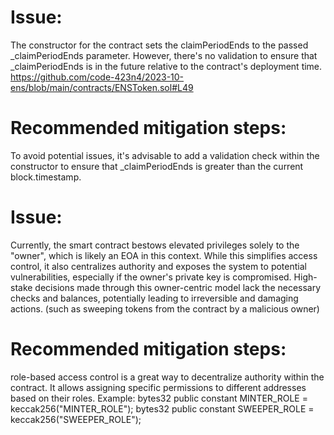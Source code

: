 # Issue:
The constructor for the contract sets the claimPeriodEnds to the passed _claimPeriodEnds parameter. However, there's no validation to ensure that _claimPeriodEnds is in the future relative to the contract's deployment time.
https://github.com/code-423n4/2023-10-ens/blob/main/contracts/ENSToken.sol#L49
# Recommended mitigation steps:
To avoid potential issues, it's advisable to add a validation check within the constructor to ensure that _claimPeriodEnds is greater than the current block.timestamp.




# Issue:
Currently, the smart contract bestows elevated privileges solely to the "owner", which is likely an EOA in this context. While this simplifies access control, it also centralizes authority and exposes the system to potential vulnerabilities, especially if the owner's private key is compromised. High-stake decisions made through this owner-centric model lack the necessary checks and balances, potentially leading to irreversible and damaging actions. (such as sweeping tokens from the contract by a malicious owner)
# Recommended mitigation steps:
role-based access control is a great way to decentralize authority within the contract. It allows assigning specific permissions to different addresses based on their roles.
Example:
    bytes32 public constant MINTER_ROLE = keccak256("MINTER_ROLE");
    bytes32 public constant SWEEPER_ROLE = keccak256("SWEEPER_ROLE");